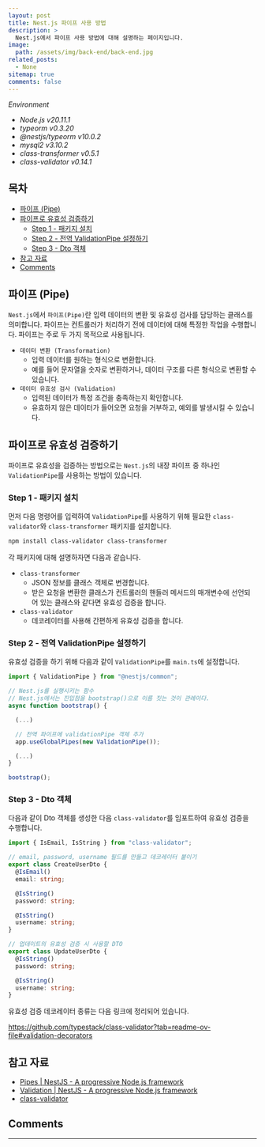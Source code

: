 ```yaml
---
layout: post
title: Nest.js 파이프 사용 방법
description: >
  Nest.js에서 파이프 사용 방법에 대해 설명하는 페이지입니다.
image:
  path: /assets/img/back-end/back-end.jpg
related_posts:
  - None
sitemap: true
comments: false
---
```


<i>Environment</i>

- <i>Node.js v20.11.1</i>
- <i>typeorm v0.3.20</i>
- <i>@nestjs/typeorm v10.0.2</i>
- <i>mysql2 v3.10.2</i>
- <i>class-transformer v0.5.1</i>
- <i>class-validator v0.14.1</i>

<h2> 목차 </h2>

- [파이프 (Pipe)](#파이프-pipe)
- [파이프로 유효성 검증하기](#파이프로-유효성-검증하기)
  - [Step 1 - 패키지 설치](#step-1---패키지-설치)
  - [Step 2 - 전역 ValidationPipe 설정하기](#step-2---전역-validationpipe-설정하기)
  - [Step 3 - Dto 객체](#step-3---dto-객체)
- [참고 자료](#참고-자료)
- [Comments](#comments)

## 파이프 (Pipe)

`Nest.js`에서 `파이프(Pipe)`란 입력 데이터의 변환 및 유효성 검사를 담당하는 클래스를 의미합니다. 파이프는 컨트롤러가 처리하기 전에 데이터에 대해 특정한 작업을 수행합니다. 파이프는 주로 두 가지 목적으로 사용됩니다.

- `데이터 변환 (Transformation)`
  - 입력 데이터를 원하는 형식으로 변환합니다.
  - 예를 들어 문자열을 숫자로 변환하거나, 데이터 구조를 다른 형식으로 변환할 수 있습니다.
- `데이터 유효성 검사 (Validation)`
  - 입력된 데이터가 특정 조건을 충족하는지 확인합니다.
  - 유효하지 않은 데이터가 들어오면 요청을 거부하고, 예외를 발생시킬 수 있습니다.

## 파이프로 유효성 검증하기

파이프로 유효성을 검증하는 방법으로는 `Nest.js`의 내장 파이프 중 하나인 `ValidationPipe`를 사용하는 방법이 있습니다.

### Step 1 - 패키지 설치

먼저 다음 명령어를 입력하여 `ValidationPipe`를 사용하기 위해 필요한 `class-validator`와 `class-transformer` 패키지를 설치합니다.

```bash
npm install class-validator class-transformer
```

각 패키지에 대해 설명하자면 다음과 같습니다.

- `class-transformer`
  - JSON 정보를 클래스 객체로 변경합니다.
  - 받은 요청을 변환한 클래스가 컨트롤러의 핸들러 메서드의 매개변수에 선언되어 있는 클래스와 같다면 유효성 검증을 합니다.
- `class-validator`
  - 데코레이터를 사용해 간편하게 유효성 검증을 합니다.

### Step 2 - 전역 ValidationPipe 설정하기

유효성 검증을 하기 위해 다음과 같이 `ValidationPipe`를 `main.ts`에 설정합니다.

```typescript
import { ValidationPipe } from "@nestjs/common";

// Nest.js를 실행시키는 함수
// Nest.js에서는 진입점을 bootstrap()으로 이름 짓는 것이 관례이다.
async function bootstrap() {

  (...)

  // 전역 파이프에 validationPipe 객체 추가
  app.useGlobalPipes(new ValidationPipe());

  (...)
}

bootstrap();
```

### Step 3 - Dto 객체

다음과 같이 Dto 객체를 생성한 다음 `class-validator`를 임포트하여 유효성 검증을 수행합니다.

```typescript
import { IsEmail, IsString } from "class-validator";

// email, password, username 필드를 만들고 데코레이터 붙이기
export class CreateUserDto {
  @IsEmail()
  email: string;

  @IsString()
  password: string;

  @IsString()
  username: string;
}

// 업데이트의 유효성 검증 시 사용할 DTO
export class UpdateUserDto {
  @IsString()
  password: string;

  @IsString()
  username: string;
}
```

유효성 검증 데코레이터 종류는 다음 링크에 정리되어 있습니다.

<a href="https://github.com/typestack/class-validator?tab=readme-ov-file#validation-decorators" target="_blank">https://github.com/typestack/class-validator?tab=readme-ov-file#validation-decorators</a>

## 참고 자료

- [Pipes | NestJS - A progressive Node.js framework](https://docs.nestjs.com/pipes)
- [Validation | NestJS - A progressive Node.js framework](https://docs.nestjs.com/techniques/validation)
- [class-validator](https://github.com/typestack/class-validator)

## Comments

<hr />
<script
  src="https://utteranc.es/client.js"
  repo="HyunJinNo/HyunJinNo.github.io"
  issue-term="pathname"
  theme="github-light"
  crossorigin="anonymous"
  async
></script>
